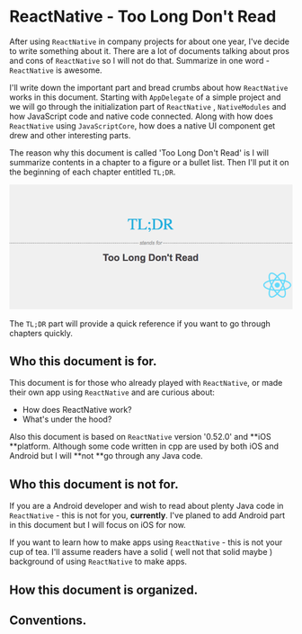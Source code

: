 # ReactNative - Too Long Don't Read

After using `ReactNative` in company projects for about one year, I've decide to write something about it. There are a lot of documents talking about pros and cons of `ReactNative` so l will not do that. Summarize in one word - `ReactNative` is awesome.

I'll write down the important part and bread crumbs about how `ReactNative` works in this document. Starting with `AppDelegate` of a simple project and we will go through the initialization part of `ReactNative` ,  `NativeModules` and how JavaScript code and native code connected. Along with how does `ReactNative` using `JavaScriptCore`, how does a native UI component get drew and other interesting parts.

The reason why this document is called 'Too Long Don't Read' is I will summarize contents in a chapter to a figure or a bullet list. Then I'll put it on the beginning of each chapter entitled `TL;DR`.

![](/assets/tldr.png)

The `TL;DR` part will provide a quick reference if you want to go through chapters quickly.

## Who this document is for.

This document is for those who already played with `ReactNative`, or made their own app using `ReactNative`  and are curious about:

* How does ReactNative work?
* What's under the hood?

Also this document is based on `ReactNative` version '0.52.0' and **iOS **platform. Although some code written in cpp are used by both iOS and Android but I will **not **go through any Java code.

## Who this document is not for.

If you are a Android developer and wish to read about plenty Java code in `ReactNative` - this is not for you, **currently**. I've planed to add Android part in this document but I will focus on iOS for now.

If you want to learn how to make apps using `ReactNative` - this is not your cup of tea. I'll assume readers have a solid \( well not that solid maybe \) background of using `ReactNative` to make apps.

## How this document is organized.

## Conventions.



